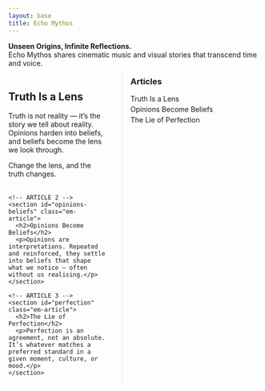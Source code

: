 ```yaml
---
layout: base
title: Echo Mythos
---
```


**Unseen Origins, Infinite Reflections.**  
Echo Mythos shares cinematic music and visual stories that transcend time and voice.

<style>
/* quick, page-local styles for a simple sidebar layout */
.em-wrap { display:flex; gap:2rem; }
.em-content { flex: 1 1 auto; max-width: 800px; }
.em-side { width: 260px; flex: 0 0 260px; border-left: 1px solid #e5e5e5; padding-left: 1rem; }
.em-side h3 { margin-top: .25rem; }
.em-side a { display:block; margin:.25rem 0; text-decoration:none; }
.em-side a:hover { text-decoration:underline; }
.em-article { margin: 2rem 0; }
.em-article h2 { margin-top:0; }
@media (max-width: 900px){
  .em-wrap { flex-direction: column; }
  .em-side { width:auto; border-left:none; padding-left:0; }
}
</style>

<div class="em-wrap">
  <main class="em-content">
    <!-- ARTICLE 1 -->
    <section id="truth-lens" class="em-article">
      <h2>Truth Is a Lens</h2>
      <p>Truth is not reality — it’s the story we tell about reality. Opinions harden into beliefs, and beliefs become the lens we look through.</p>
      <p>Change the lens, and the truth changes.</p>
    </section>

    <!-- ARTICLE 2 -->
    <section id="opinions-beliefs" class="em-article">
      <h2>Opinions Become Beliefs</h2>
      <p>Opinions are interpretations. Repeated and reinforced, they settle into beliefs that shape what we notice — often without us realising.</p>
    </section>

    <!-- ARTICLE 3 -->
    <section id="perfection" class="em-article">
      <h2>The Lie of Perfection</h2>
      <p>Perfection is an agreement, not an absolute. It’s whatever matches a preferred standard in a given moment, culture, or mood.</p>
    </section>
  </main>

  <aside class="em-side">
    <h3>Articles</h3>
    <a href="#truth-lens">Truth Is a Lens</a>
    <a href="#opinions-beliefs">Opinions Become Beliefs</a>
    <a href="#perfection">The Lie of Perfection</a>
  </aside>
</div>
